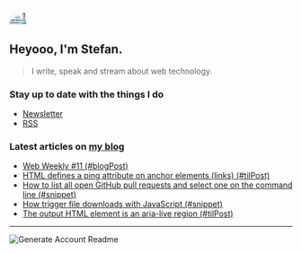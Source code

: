 <img alt width="30" height="30" src="https://raw.githubusercontent.com/stefanjudis/stefanjudis/main/screenshot.png">

## Heyooo, I'm Stefan.

> I write, speak and stream about web technology.

### Stay up to date with the things I do

- [Newsletter](https://www.stefanjudis.com/newsletter/)
- [RSS](https://www.stefanjudis.com/feeds/)

### Latest articles on [my blog](https://www.stefanjudis.com)

<!-- BLOG-POST-LIST:START -->
- [Web Weekly #11 (#blogPost)](https://www.stefanjudis.com/blog/web-weekly-11/)
- [HTML defines a ping attribute on anchor elements (links) (#tilPost)](https://www.stefanjudis.com/today-i-learned/html-defines-a-ping-attribute-on-anchor-elements-links/)
- [How to list all open GitHub pull requests and select one on the command line (#snippet)](https://www.stefanjudis.com/snippets/how-to-list-all-open-github-pull-requests-and-select-one-on-the-command-line/)
- [How trigger file downloads with JavaScript (#snippet)](https://www.stefanjudis.com/snippets/how-trigger-file-downloads-with-javascript/)
- [The output HTML element is an aria-live region (#tilPost)](https://www.stefanjudis.com/today-i-learned/the-output-html-element-is-an-aria-live-region/)
<!-- BLOG-POST-LIST:END -->

---

![Generate Account Readme](https://github.com/stefanjudis/stefanjudis/workflows/Generate%20Account%20Readme/badge.svg)
